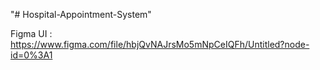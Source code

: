 "# Hospital-Appointment-System" 


Figma UI : https://www.figma.com/file/hbjQvNAJrsMo5mNpCeIQFh/Untitled?node-id=0%3A1
